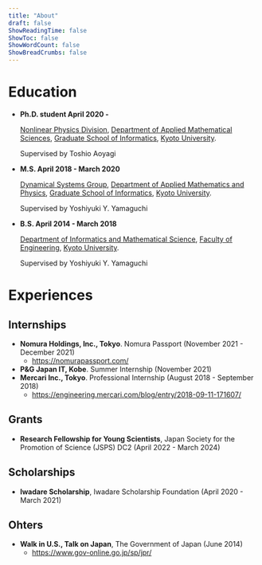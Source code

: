 ```yaml
---
title: "About"
draft: false
ShowReadingTime: false
ShowToc: false
ShowWordCount: false
ShowBreadCrumbs: false
---
```


# Education
- **Ph.D. student April 2020 -**

    [Nonlinear Physics Division](https://www-np.acs.i.kyoto-u.ac.jp/),
    [Department of Applied Mathematical Sciences](http://www.acs.i.kyoto-u.ac.jp/),
    [Graduate School of Informatics](http://www.i.kyoto-u.ac.jp/),
    [Kyoto University](https://www.kyoto-u.ac.jp/).

    Supervised by Toshio Aoyagi
- **M.S. April 2018 - March 2020**

    [Dynamical Systems Group](http://yang.amp.i.kyoto-u.ac.jp/lab/jp/index.html),
    [Department of Applied Mathematics and Physics](http://www.amp.i.kyoto-u.ac.jp/),
    [Graduate School of Informatics](http://www.i.kyoto-u.ac.jp/),
    [Kyoto University](https://www.kyoto-u.ac.jp/).

    Supervised by Yoshiyuki Y. Yamaguchi
- **B.S. April 2014 - March 2018**

    [Department of Informatics and Mathematical Science](https://www.s-im.t.kyoto-u.ac.jp/ja),
    [Faculty of Engineering](https://www.t.kyoto-u.ac.jp/ja),
    [Kyoto University](https://www.kyoto-u.ac.jp/).

    Supervised by Yoshiyuki Y. Yamaguchi

# Experiences
## Internships
- **Nomura Holdings, Inc., Tokyo**. Nomura Passport (November 2021 - December 2021)
    - https://nomurapassport.com/
- **P&G Japan IT, Kobe**. Summer Internship (November 2021)
- **Mercari Inc., Tokyo**. Professional Internship (August 2018 - September 2018)
    - https://engineering.mercari.com/blog/entry/2018-09-11-171607/

## Grants
- **Research Fellowship for Young Scientists**, Japan Society for the Promotion of Science (JSPS) DC2 (April 2022 - March 2024)

## Scholarships
- **Iwadare Scholarship**, Iwadare Scholarship Foundation (April 2020 - March 2021)
## Ohters
- **Walk in U.S., Talk on Japan**, The Government of Japan (June 2014)
    - https://www.gov-online.go.jp/sp/jpr/
